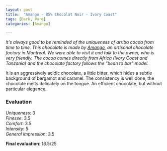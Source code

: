 ```yaml
---
layout: post
title:  "Amango - 85% Chocolat Noir - Ivory Coast"
tags: [Dark, Pure] 
categories: [Amango]

---
```


_It's always good to be reminded of the uniqueness of arriba cocoa from time to time.
This chocolate is made by [Amango](https://www.amangocacao.com/), an artisanal chocolate factory in Montreal. We were able to visit it and talk to the owner, who is very friendly. The cocoa comes directly from Africa (Ivory Coast and Tanzania) and the chocolate factory follows the "bean to bar" model._

It is an aggressively acidic chocolate, a little bitter, which hides a subtle background of bergamot and caramel. The consistency is well done, the chocolate melts delicately on the tongue. 
An efficient chocolate, but without particular elegance.


### Evaluation

_Uniqueness_: 3  
_Finesse_: 3.5  
_Comfort_: 3.5  
_Intensity_: 5  
_General impression_: 3.5

**Final evaluation**: 18.5/25